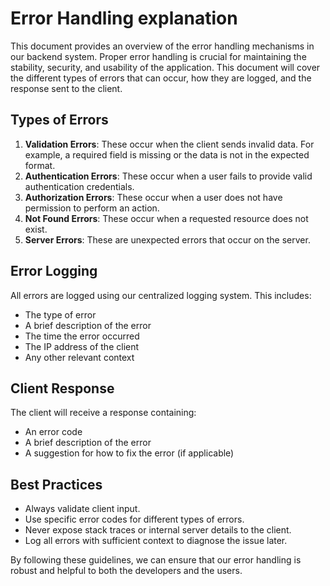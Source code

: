 # Error Handling explanation

This document provides an overview of the error handling mechanisms in our backend system. Proper error handling is crucial for maintaining the stability, security, and usability of the application. This document will cover the different types of errors that can occur, how they are logged, and the response sent to the client.

## Types of Errors

1. **Validation Errors**: These occur when the client sends invalid data. For example, a required field is missing or the data is not in the expected format.
2. **Authentication Errors**: These occur when a user fails to provide valid authentication credentials.
3. **Authorization Errors**: These occur when a user does not have permission to perform an action.
4. **Not Found Errors**: These occur when a requested resource does not exist.
5. **Server Errors**: These are unexpected errors that occur on the server.

## Error Logging

All errors are logged using our centralized logging system. This includes:

- The type of error
- A brief description of the error
- The time the error occurred
- The IP address of the client
- Any other relevant context

## Client Response

The client will receive a response containing:

- An error code
- A brief description of the error
- A suggestion for how to fix the error (if applicable)

## Best Practices

- Always validate client input.
- Use specific error codes for different types of errors.
- Never expose stack traces or internal server details to the client.
- Log all errors with sufficient context to diagnose the issue later.

By following these guidelines, we can ensure that our error handling is robust and helpful to both the developers and the users.